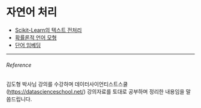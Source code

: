 # 자연어 처리

- [Scikit-Learn의 텍스트 전처리](https://hojisu.github.io/posts/natural-language/scikit-learn-text-preprocess.html)
- [확률론적 언어 모형](https://hojisu.github.io/posts/natural-language/probabilistic-language.html)
- [단어 임베딩](https://hojisu.github.io/posts/natural-language/wordembedding.html)

___________________________________
###### Reference
김도형 박사님 강의를 수강하며 데이터사이언티스트스쿨(https://datascienceschool.net/) 강의자료를 토대로 공부하며 정리한 내용임을 말씀드립니다. 